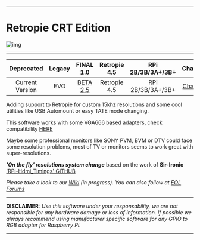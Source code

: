 ***
# Retropie CRT Edition

![img](https://github.com/krahsdevil/crt-for-retropie/blob/d398fe53a9e550c6aca72b926ea8c8a312aed028/logo.png?raw=true)
***
| Deprecated  | Legacy | FINAL 1.0 | Retropie 4.5 | RPi 2B/3B/3A+/3B+ | Changelog |
|:---:|:---:|:---:|:---:|:---:|:---:|
| Current Version | EVO | [BETA 2.5](https://github.com/krahsdevil/Retropie-CRT-Edition/releases/download/evo.beta.2.5/retropieCRTEVO-BETAU2.5.img.gz) | Retropie 4.5 | RPi 2B/3B/3A+/3B+ | [Changelog](https://github.com/krahsdevil/Retropie-CRT-Edition/wiki/Changelog)  |

Adding support to Retropie for custom 15khz resolutions and some cool utilities like USB Automount or easy TATE mode changing.

This software works with some VGA666 based adapters, check compatibility [HERE](https://github.com/krahsdevil/Retropie-CRT-Edition/wiki/Adaptadores-RGB)

Maybe some professional monitors like SONY PVM, BVM or DTV could face some resolution problems, most of TV or monitors seems to work great with super-resolutions.

**_'On the fly' resolutions system change_** based on the work of **Sir-Ironic** ['RPi-Hdmi_Timings' GITHUB](https://github.com/Sir-Ironic/RPi-Hdmi_Timings)

_Please take a look to our [Wiki](https://github.com/krahsdevil/crt-for-retropie/wiki) (in progress)._
_You can also follow at  [EOL Forums](https://www.elotrolado.net/hilo_retropie-crt-edition-raspberry-pi-2b-3b-3b-tv-15khz-vga666-pi2scart-rgb-pi_2328132)_

***
**DISCLAIMER:** _Use this software under your responsability, we are not responsible for any hardware damage or loss of information.
If possible we always recommend using manufacturer specific software for any GPIO to RGB adapter for Raspberry Pi._
***
